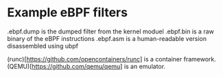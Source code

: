 # Example eBPF filters

.ebpf.dump is the dumped filter from the kernel moduel
.ebpf.bin is a raw binary of the eBPF instructions
.ebpf.asm is a human-readable version disassembled using ubpf


(runc)[https://github.com/opencontainers/runc] is a container framework.
(QEMU)[https://github.com/qemu/qemu] is an emulator.
